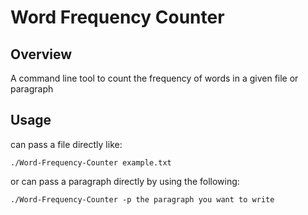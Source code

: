 # Word Frequency Counter

## Overview
A command line tool to count the frequency of words in a given file or paragraph

## Usage
can pass a file directly like:
```
./Word-Frequency-Counter example.txt
```
or can pass a paragraph directly by using the following:
```
./Word-Frequency-Counter -p the paragraph you want to write
```